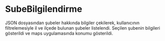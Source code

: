 # SubeBilgilendirme
JSON dosyasından şubeler hakkında bilgiler çekilerek, kullanıcının filtrelemesiyle il ve ilçede bulunan şubeler listelendi. Seçilen şubenin bilgileri gösterildi ve maps uygulamasında konumu gösterildi.
